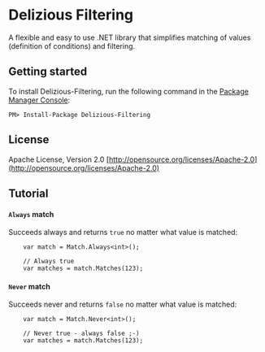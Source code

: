 # Delizious Filtering
A flexible and easy to use .NET library that simplifies matching of values (definition of conditions) and filtering.

## Getting started
To install Delizious-Filtering, run the following command in the [Package Manager Console](http://docs.nuget.org/docs/start-here/using-the-package-manager-console):

    PM> Install-Package Delizious-Filtering

## License
Apache License, Version 2.0 
[http://opensource.org/licenses/Apache-2.0](http://opensource.org/licenses/Apache-2.0)

## Tutorial
#### `Always` match
Succeeds always and returns `true` no matter what value is matched:
        
        var match = Match.Always<int>();

        // Always true
        var matches = match.Matches(123);
        
#### `Never` match
Succeeds never and returns `false` no matter what value is matched:

        var match = Match.Never<int>();

        // Never true - always false ;-)
        var matches = match.Matches(123);
